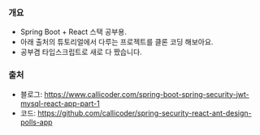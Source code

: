 ### 개요
- Spring Boot + React 스택 공부용.
- 아래 출처의 튜토리얼에서 다루는 프로젝트를 클론 코딩 해보아요.
- 공부겸 타입스크립트로 새로 다 짰습니다.

### 출처
- 블로그: https://www.callicoder.com/spring-boot-spring-security-jwt-mysql-react-app-part-1
- 코드: https://github.com/callicoder/spring-security-react-ant-design-polls-app